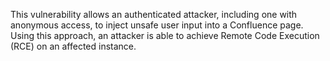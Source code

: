 This vulnerability allows an authenticated attacker, including one with anonymous access, to inject unsafe user input into a Confluence page. Using this approach, an attacker is able to achieve Remote Code Execution (RCE) on an affected instance. 
